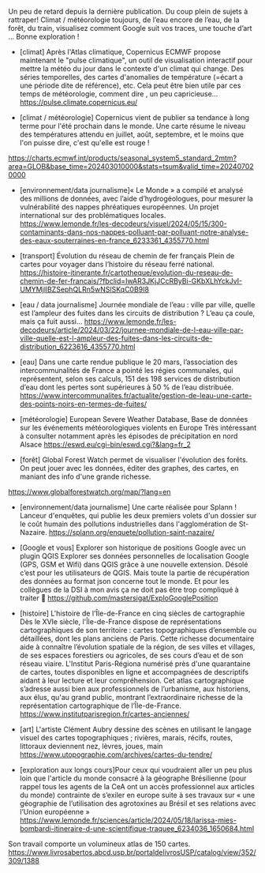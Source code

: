 Un peu de retard depuis la dernière publication. Du coup plein de sujets à rattraper! Climat / météorologie toujours, de l’eau encore de l’eau, de la forêt, du train, visualisez comment Google suit vos traces, une touche d’art …
Bonne exploration !


- [climat] Après l'Atlas climatique, Copernicus ECMWF propose maintenant le "pulse climatique", un outil de visualisation interactif pour mettre la météo du jour dans le contexte d'un climat qui change. Des séries temporelles, des cartes d'anomalies de température (=écart a une période dite de référence), etc.
Cela peut être bien utile par ces temps de météorologie, comment dire , un peu capricieuse…
https://pulse.climate.copernicus.eu/

- [climat / météorologie] Copernicus vient de publier sa tendance à long terme pour l'été prochain dans le monde. Une carte résume le niveau des températures attendu en juillet, août, septembre, et le moins que l'on puisse dire, c'est qu'elle est rouge !

https://charts.ecmwf.int/products/seasonal_system5_standard_2mtm?area=GLOB&base_time=202403010000&stats=tsum&valid_time=202407020000


- [environnement/data journalisme]« Le Monde » a compilé et analysé des millions de données, avec l’aide d’hydrogéologues, pour mesurer la vulnérabilité des nappes phréatiques européennes.
Un projet international sur des problématiques locales.
https://www.lemonde.fr/les-decodeurs/visuel/2024/05/15/300-contaminants-dans-nos-nappes-polluant-par-polluant-notre-analyse-des-eaux-souterraines-en-france_6233361_4355770.html

- [transport] Évolution du réseau de chemin de fer français
Plein de cartes pour voyager dans l’histoire du réseau ferré national.
https://histoire-itinerante.fr/cartotheque/evolution-du-reseau-de-chemin-de-fer-francais/?fbclid=IwAR3JKjJCcRByBi-GKbXLhYckJvI-UMYMjllBZSephQLRn5wNSlSKqC0B9I8

- [eau / data journalisme] Journée mondiale de l’eau : ville par ville, quelle est l’ampleur des fuites dans les circuits de distribution ?
L’eau ça coule, mais ça fuit aussi…
https://www.lemonde.fr/les-decodeurs/article/2024/03/22/journee-mondiale-de-l-eau-ville-par-ville-quelle-est-l-ampleur-des-fuites-dans-les-circuits-de-distribution_6223616_4355770.html

- [eau] Dans une carte rendue publique le 20 mars, l’association des intercommunalités de France a pointé les régies communales, qui représentent, selon ses calculs, 151 des 198 services de distribution d’eau dont les pertes sont supérieures à 50 % de l’eau distribuée.
https://www.intercommunalites.fr/actualite/gestion-de-leau-une-carte-des-points-noirs-en-termes-de-fuites/

- [météorologie] European Severe Weather Database, Base de données sur les événements météorologiques violents en Europe
Très intéressant à consulter notamment après les épisodes de précipitation en nord Alsace
https://eswd.eu/cgi-bin/eswd.cgi?&lang=fr_2


- [forêt]  Global Forest Watch permet de visualiser l'évolution des forêts. 
On peut jouer avec les données, éditer des graphes, des cartes, en maniant des info d'une grande richesse.

https://www.globalforestwatch.org/map/?lang=en

- [environnement/data journalisme] Une carte réalisée pour Splann ! Lanceur d'enquêtes, qui publie les deux premiers volets d'un dossier sur le coût humain des pollutions industrielles dans l'agglomération de St-Nazaire.
https://splann.org/enquete/pollution-saint-nazaire/

- [Google et vous] Explorer son historique de positions Google avec un plugin QGIS
Explorer ses données personnelles de localisation Google (GPS, GSM et Wifi) dans QGIS grâce à une nouvelle extension. Désolé c’est pour les utilisateurs de QGIS. Mais toute la partie de récupération des données au format json concerne tout le monde. Et pour les collègues de la DSI à mon avis ça ne doit pas être trop compliqué à traiter 
https://github.com/mastersigat/ExploGooglePosition

- [histoire] L'histoire de l'Île-de-France en cinq siècles de cartographie
Dès le XVIe siècle, l'Île-de-France dispose de représentations cartographiques de son territoire : cartes topographiques d’ensemble ou détaillées, dont les plans anciens de Paris. Cette richesse documentaire aide à connaître l’évolution spatiale de la région, de ses villes et villages, de ses espaces forestiers ou agricoles, de ses cours d’eau et de son réseau viaire.
L'Institut Paris-Régiona numérisé près d'une quarantaine de cartes, toutes disponibles en ligne et accompagnées de descriptifs aidant à leur lecture et leur compréhension. Cet atlas cartographique s’adresse aussi bien aux professionnels de l’urbanisme, aux historiens, aux élus, qu'au grand public, montrant l’extraordinaire richesse de la représentation cartographique de l’Île-de-France.
https://www.institutparisregion.fr/cartes-anciennes/

- [art] L'artiste Clément Aubry dessine des scènes en utilisant le langage visuel des cartes topographiques ; rivières, marais, récifs, routes, littoraux deviennent nez, lèvres, joues, main
https://www.utopographie.com/archives/cartes-du-tendre/

- [exploration aux longs cours]Pour ceux qui voudraient aller un peu plus loin que l'article du monde consacré à la géographe Brésilienne (pour rappel tous les agents de la CeA ont un accès professionnel aux articles du monde) contrainte de s’exiler en europe suite à ses travaux sur « une géographie de l’utilisation des agrotoxines au Brésil et ses relations avec l’Union européenne »
https://www.lemonde.fr/sciences/article/2024/05/18/larissa-mies-bombardi-itineraire-d-une-scientifique-traquee_6234036_1650684.html

Son travail comporte un volumineux atlas de 150 cartes.
https://www.livrosabertos.abcd.usp.br/portaldelivrosUSP/catalog/view/352/309/1388

